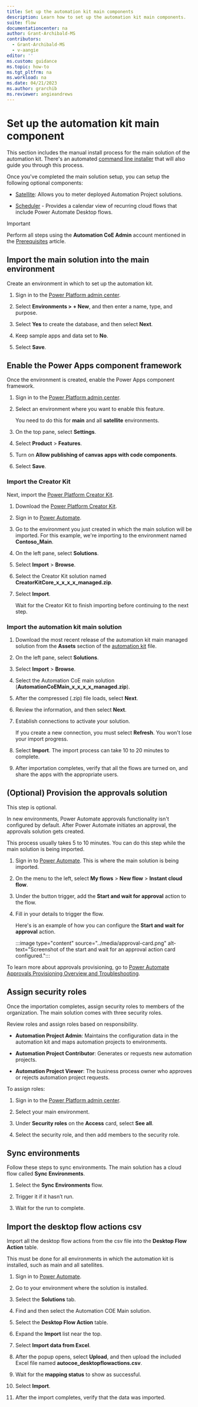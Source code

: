 ```yaml
---
title: Set up the automation kit main components
description: Learn how to set up the automation kit main components.
suite: flow
documentationcenter: na
author: Grant-Archibald-MS
contributors:
  - Grant-Archibald-MS
  - v-aangie
editor: ''
ms.custom: guidance
ms.topic: how-to
ms.tgt_pltfrm: na
ms.workload: na
ms.date: 04/21/2023
ms.author: grarchib
ms.reviewer: angieandrews
---
```


# Set up the automation kit main component

This section includes the manual install process for the main solution of the automation kit. There's an automated [command line installer](./command-line-install.md) that will also guide you through this process.

Once you've completed the main solution setup, you can setup the following optional components:

- [Satellite](./satellite.md): Allows you to meter deployed Automation Project solutions.

- [Scheduler](./scheduler.md) - Provides a calendar view of recurring cloud flows that include Power Automate Desktop flows.

>[!IMPORTANT]
>Perform all steps using the **Automation CoE Admin** account mentioned in the [Prerequisites](prerequisites.md) article.

## Import the main solution into the main environment

Create an environment in which to set up the automation kit.

1. Sign in to the [Power Platform admin center](https://admin.powerplatform.microsoft.com/).

1. Select **Environments > + New**, and then enter a name, type, and purpose.

1. Select **Yes** to create the database, and then select **Next**.

1. Keep sample apps and data set to **No**.

1. Select **Save**.

## Enable the Power Apps component framework

Once the environment is created, enable the Power Apps component framework.

1. Sign in to the [Power Platform admin center](https://admin.powerplatform.microsoft.com/).

1. Select an environment where you want to enable this feature.

    You need to do this for **main** and all **satellite** environments.

1. On the top pane, select **Settings**.

1. Select **Product** > **Features**.

1. Turn on **Allow publishing of canvas apps with code components**.

16. Select **Save**.

### Import the Creator Kit

Next, import the [Power Platform Creator Kit](/power-platform/guidance/creator-kit/overview).

1. Download the [Power Platform Creator Kit](https://aka.ms/creatorkitdownload).

1. Sign in to [Power Automate](https://make.powerautomate.com).

1. Go to the environment you just created in which the main solution will be imported. For this example, we're importing to the environment named **Contoso_Main**.

1. On the left pane, select **Solutions**.

1. Select **Import** > **Browse**.

1. Select the Creator Kit solution named **CreatorKitCore_x_x_x_x_managed.zip**.

1. Select **Import**.

    Wait for the Creator Kit to finish importing before continuing to the next step.

### Import the automation kit main solution

1. Download the most recent release of the automation kit main managed solution from the **Assets** section of the [automation kit](https://github.com/microsoft/powercat-automation-kit/releases) file.

1. On the left pane, select **Solutions**.

1. Select **Import** > **Browse**.

1. Select the Automation CoE main solution (**AutomationCoEMain_x_x_x_x_managed.zip**).

1. After the compressed (.zip) file loads, select **Next**.

1. Review the information, and then select **Next**.

1. Establish connections to activate your solution.

    If you create a new connection, you must select **Refresh**. You won't lose your import progress.

1. Select **Import**. The import process can take 10 to 20 minutes to complete.

1. After importation completes, verify that all the flows are turned on, and share the apps with the appropriate users.

## (Optional) Provision the approvals solution

This step is optional.

In new environments, Power Automate approvals functionality isn't configured by default. After Power Automate initiates an approval, the approvals solution gets created.

This process usually takes 5 to 10 minutes. You can do this step while the main solution is being imported.

1. Sign in to [Power Automate](https://make.powerautomate.com). This is where the main solution is being imported.

1. On the menu to the left, select **My flows** > **New flow** > **Instant cloud flow**.

1. Under the button trigger, add the **Start and wait for approval** action to the flow.

1. Fill in your details to trigger the flow.

   Here's is an example of how you can configure the **Start and wait for approval** action.

    :::image type="content" source="../media/approval-card.png" alt-text="Screenshot of the start and wait for an approval action card configured.":::

To learn more about approvals provisioning, go to [Power Automate Approvals Provisioning Overview and Troubleshooting](https://support.microsoft.com/topic/power-automate-approvals-provisioning-overview-and-troubleshooting-2306313a-49fa-efde-c716-a34c573ec942).

## Assign security roles

Once the importation completes, assign security roles to members of the organization. The main solution comes with three security roles.

Review roles and assign roles based on responsibility.

- **Automation Project Admin**: Maintains the configuration data in the automation kit and maps automation projects to environments.

- **Automation Project Contributor**: Generates or requests new automation projects.

- **Automation Project Viewer**: The business process owner who approves or rejects automation project requests.

To assign roles:

1. Sign in to the [Power Platform admin center](https://admin.powerplatform.microsoft.com/).

1. Select your main environment.

1.  Under **Security roles** on the **Access** card, select **See all**.

1. Select the security role, and then add members to the security role.

## Sync environments

Follow these steps to sync environments. The main solution has a cloud flow called **Sync Environments**.

1. Select the **Sync Environments** flow.

1. Trigger it if it hasn’t run.

1. Wait for the run to complete.

## Import the desktop flow actions csv

Import all the desktop flow actions from the csv file into the **Desktop Flow Action** table.

This must be done for all environments in which the automation kit is installed, such as main and all satellites.

1. Sign in to [Power Automate](https://make.powerautomate.com).

1. Go to your environment where the solution is installed.

1. Select the **Solutions** tab.

1. Find and then select the Automation COE Main solution.

1. Select the **Desktop Flow Action** table.

1. Expand the **Import** list near the top.

1. Select **Import data from Excel**.

1. After the popup opens, select **Upload**, and then upload the included Excel file named **autocoe_desktopflowactions.csv**.

1. Wait for the **mapping status** to show as successful.

1. Select **Import**.

1. After the import completes, verify that the data was imported.

